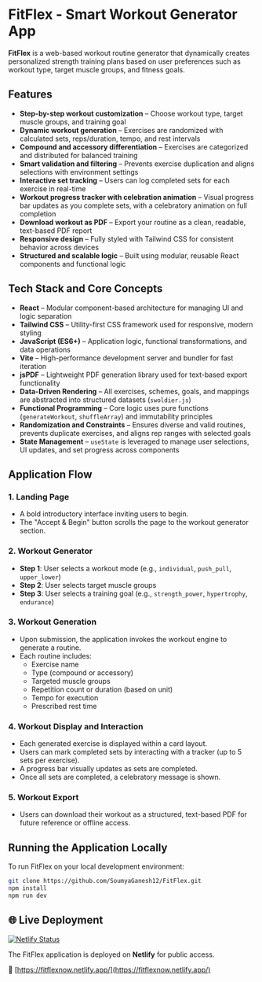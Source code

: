 # FitFlex - Smart Workout Generator App

**FitFlex** is a web-based workout routine generator that dynamically creates personalized strength training plans based on user preferences such as workout type, target muscle groups, and fitness goals.

## Features

- **Step-by-step workout customization** – Choose workout type, target muscle groups, and training goal  
- **Dynamic workout generation** – Exercises are randomized with calculated sets, reps/duration, tempo, and rest intervals  
- **Compound and accessory differentiation** – Exercises are categorized and distributed for balanced training  
- **Smart validation and filtering** – Prevents exercise duplication and aligns selections with environment settings  
- **Interactive set tracking** – Users can log completed sets for each exercise in real-time  
- **Workout progress tracker with celebration animation** – Visual progress bar updates as you complete sets, with a celebratory animation on full completion  
- **Download workout as PDF** – Export your routine as a clean, readable, text-based PDF report  
- **Responsive design** – Fully styled with Tailwind CSS for consistent behavior across devices  
- **Structured and scalable logic** – Built using modular, reusable React components and functional logic  

## Tech Stack and Core Concepts

- **React** – Modular component-based architecture for managing UI and logic separation  
- **Tailwind CSS** – Utility-first CSS framework used for responsive, modern styling  
- **JavaScript (ES6+)** – Application logic, functional transformations, and data operations  
- **Vite** – High-performance development server and bundler for fast iteration  
- **jsPDF** – Lightweight PDF generation library used for text-based export functionality  
- **Data-Driven Rendering** – All exercises, schemes, goals, and mappings are abstracted into structured datasets (`swoldier.js`)  
- **Functional Programming** – Core logic uses pure functions (`generateWorkout`, `shuffleArray`) and immutability principles  
- **Randomization and Constraints** – Ensures diverse and valid routines, prevents duplicate exercises, and aligns rep ranges with selected goals  
- **State Management** – `useState` is leveraged to manage user selections, UI updates, and set progress across components  

## Application Flow

### 1. **Landing Page**
- A bold introductory interface inviting users to begin.
- The "Accept & Begin" button scrolls the page to the workout generator section.

### 2. **Workout Generator**
- **Step 1**: User selects a workout mode (e.g., `individual`, `push_pull`, `upper_lower`)
- **Step 2**: User selects target muscle groups
- **Step 3**: User selects a training goal (e.g., `strength_power`, `hypertrophy`, `endurance`)

### 3. **Workout Generation**
- Upon submission, the application invokes the workout engine to generate a routine.
- Each routine includes:
  - Exercise name  
  - Type (compound or accessory)  
  - Targeted muscle groups  
  - Repetition count or duration (based on unit)  
  - Tempo for execution  
  - Prescribed rest time  

### 4. **Workout Display and Interaction**
- Each generated exercise is displayed within a card layout.
- Users can mark completed sets by interacting with a tracker (up to 5 sets per exercise).
- A progress bar visually updates as sets are completed.
- Once all sets are completed, a celebratory message is shown.

### 5. **Workout Export**
- Users can download their workout as a structured, text-based PDF for future reference or offline access.

## Running the Application Locally

To run FitFlex on your local development environment:

```bash
git clone https://github.com/SoumyaGanesh12/FitFlex.git
npm install
npm run dev
```

## 🌐 Live Deployment

[![Netlify Status](https://api.netlify.com/api/v1/badges/e24de7e4-0000-0000-0000-000000000000/deploy-status)](https://fitflexnow.netlify.app/)

The FitFlex application is deployed on **Netlify** for public access.

🔗 [https://fitflexnow.netlify.app/](https://fitflexnow.netlify.app/)
